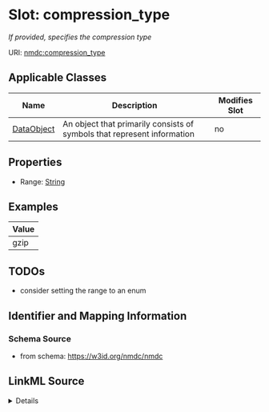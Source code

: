 # Slot: compression_type


_If provided, specifies the compression type_



URI: [nmdc:compression_type](https://w3id.org/nmdc/compression_type)



<!-- no inheritance hierarchy -->




## Applicable Classes

| Name | Description | Modifies Slot |
| --- | --- | --- |
[DataObject](DataObject.md) | An object that primarily consists of symbols that represent information |  no  |







## Properties

* Range: [String](String.md)






## Examples

| Value |
| --- |
| gzip |

## TODOs

* consider setting the range to an enum

## Identifier and Mapping Information







### Schema Source


* from schema: https://w3id.org/nmdc/nmdc




## LinkML Source

<details>
```yaml
name: compression_type
description: If provided, specifies the compression type
todos:
- consider setting the range to an enum
examples:
- value: gzip
from_schema: https://w3id.org/nmdc/nmdc
rank: 1000
alias: compression_type
domain_of:
- DataObject
range: string

```
</details>
